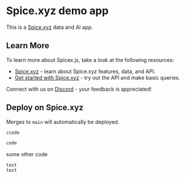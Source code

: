 # Spice.xyz demo app

This is a [Spice.xyz](https://spice.xyz/) data and AI app.

## Learn More

To learn more about Spicex.js, take a look at the following resources:

- [Spice.xyz](https://docs.spice.xyz) - learn about Spice.xyz features, data, and API.
- [Get started with Spice.xyz](https://docs.spice.xyz/get-started) - try out the API and make basic queries.

Connect with us on [Discord](https://discord.gg/PUCapX22En) - your feedback is appreciated!

## Deploy on Spice.xyz

Merges to `main` will automatically be deployed.

```js
ccode

code
```


some other code

```
test
test
```
